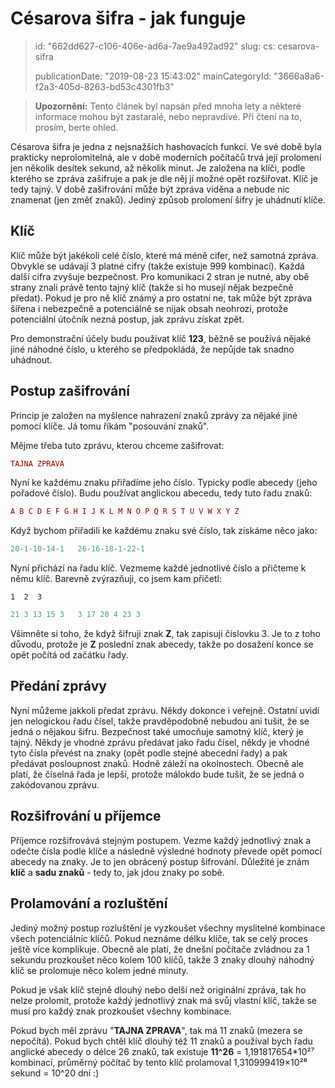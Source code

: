 Césarova šifra - jak funguje
============================

> id: "662dd627-c106-406e-ad6a-7ae9a492ad92"
> slug:
> 	cs: cesarova-sifra
> 
> publicationDate: "2019-08-23 15:43:02"
> mainCategoryId: "3666a8a6-f2a3-405d-8263-bd53c4301fb3"

> **Upozornění:** Tento článek byl napsán před mnoha lety a některé informace mohou být zastaralé, nebo nepravdivé. Při čtení na to, prosím, berte ohled.

Césarova šifra je jedna z nejsnažších hashovacích funkcí. Ve své době byla prakticky neprolomitelná, ale v době moderních počítačů trvá její prolomení jen několik desítek sekund, až několik minut. Je založena na klíči, podle kterého se zpráva zašifruje a pak je dle něj jí možné opět rozšiřovat. Klíč je tedy tajný. V době zašifrování může být zpráva viděna a nebude nic znamenat (jen změť znaků). Jediný způsob prolomení šifry je uhádnutí klíče.

Klíč
--------------------------

Klíč může být jakékoli celé číslo, které má méně cifer, než samotná zpráva. Obvykle se udávají 3 platné cifry (takže existuje 999 kombinací). Každá další cifra zvyšuje bezpečnost. Pro komunikaci 2 stran je nutné, aby obě strany znali právě tento tajný klíč (takže si ho musejí nějak bezpečně předat). Pokud je pro ně klíč známý a pro ostatní ne, tak může být zpráva šířena i nebezpečně a potenciálně se nijak obsah neohrozí, protože potenciální útočník nezná postup, jak zprávu získat zpět.

Pro demonstrační účely budu používat klíč **123**, běžně se používá nějaké jiné náhodné číslo, u kterého se předpokládá, že nepůjde tak snadno uhádnout.

Postup zašifrování
--------------------------

Princip je založen na myšlence nahrazení znaků zprávy za nějaké jiné pomocí klíče. Já tomu říkám "posouvání znaků".

Mějme třeba tuto zprávu, kterou chceme zašifrovat:

```php
TAJNA ZPRAVA
```


Nyní ke každému znaku přiřadíme jeho číslo. Typicky podle abecedy (jeho pořadové číslo). Budu používat anglickou abecedu, tedy tuto řadu znaků:

```php
A B C D E F G H I J K L M N O P Q R S T U V W X Y Z
```


Když bychom přiřadili ke každému znaku své číslo, tak získáme něco jako:

```php
20-1-10-14-1   26-16-18-1-22-1
```


Nyní přichází na řadu klíč. Vezmeme každé jednotlivé číslo a přičteme k němu klíč. Barevně zvýrazňuji, co jsem kam přičetl:

`1  2  3`

```php
21 3 13 15 3   3 17 20 4 23 3
```


Všimněte si toho, že když šifruji znak **Z**, tak zapisuji číslovku 3. Je to z toho důvodu, protože je **Z** poslední znak abecedy, takže po dosažení konce se opět počítá od začátku řady.

Předání zprávy
--------------------------

Nyní můžeme jakkoli předat zprávu. Někdy dokonce i veřejně. Ostatní uvidí jen nelogickou řadu čísel, takže pravděpodobně nebudou ani tušit, že se jedná o nějakou šifru. Bezpečnost také umocňuje samotný klíč, který je tajný. Někdy je vhodné zprávu předávat jako řadu čísel, někdy je vhodné tyto čísla převést na znaky (opět podle stejné abecední řady) a pak předávat posloupnost znaků. Hodně záleží na okolnostech. Obecně ale platí, že číselná řada je lepší, protože málokdo bude tušit, že se jedná o zakódovanou zprávu.

Rozšifrování u příjemce
--------------------------

Příjemce rozšifrovává stejným postupem. Vezme každý jednotlivý znak a odečte čísla podle klíče a následně výsledné hodnoty převede opět pomocí abecedy na znaky. Je to jen obrácený postup šifrování. Důležité je znám **klíč** a **sadu znaků** - tedy to, jak jdou znaky po sobě.

Prolamování a rozluštění
--------------------------

Jediný možný postup rozluštění je vyzkoušet všechny myslitelné kombinace všech potenciálníc klíčů. Pokud neznáme délku klíče, tak se celý proces ještě více komplikuje. Obecně ale platí, že dnešní počítače zvládnou za 1 sekundu prozkoušet něco kolem 100 klíčů, takže 3 znaky dlouhý náhodný klíč se prolomuje něco kolem jedné minuty.

Pokud je však klíč stejně dlouhý nebo delší než originální zpráva, tak ho nelze prolomit, protože každý jednotlivý znak má svůj vlastní klíč, takže se musí pro každý znak prozkoušet všechny kombinace.

Pokud bych měl zprávu "**TAJNA ZPRAVA**", tak má 11 znaků (mezera se nepočítá). Pokud bych chtěl klíč dlouhý též 11 znaků a používal bych řadu anglické abecedy o délce 26 znaků, tak existuje **11^26** = 1,191817654*10²⁷ kombinací, průměrný počítač by tento klíč prolamoval 1,310999419×10²⁶ sekund = 10^20 dní :)

